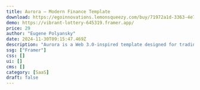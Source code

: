 ```yaml
---
title: Aurora — Modern Finance Template
download: https://egoinnovations.lemonsqueezy.com/buy/71972a1d-3363-4e75-9fb1-ee08815e0717
demo: https://vibrant-lottery-645319.framer.app/
price: 29
author: "Eugene Polyansky"
date: 2024-11-30T09:15:47.469Z
description: "Aurora is a Web 3.0-inspired template designed for trading businesses. With dark style, glowing elements, and slick animations, it's a responsive and modern solution to elevate your trading platform."
ssg: ["Framer"]
css: []
ui: []
cms: []
category: [SaaS]
draft: false
---
```

